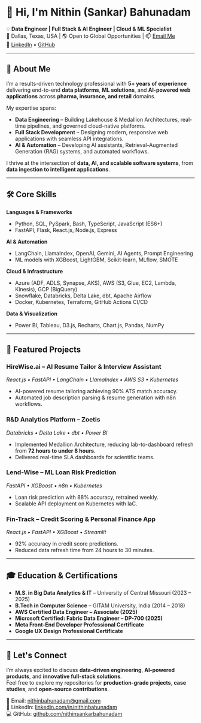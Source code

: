 # 👋 Hi, I'm Nithin (Sankar) Bahunadam  

💡 **Data Engineer | Full Stack & AI Engineer | Cloud & ML Specialist**  
📍 Dallas, Texas, USA | 🌎 Open to Global Opportunities | 📫 [Email Me](mailto:bnithinsankar@gmail.com)  
🔗 [LinkedIn](https://www.linkedin.com/in/nithinbahunadam/) • [GitHub](https://github.com/nithinsankarbahunadam)  

---

## 🚀 About Me  

I’m a results-driven technology professional with **5+ years of experience** delivering end-to-end **data platforms**, **ML solutions**, and **AI-powered web applications** across **pharma, insurance, and retail** domains.  

My expertise spans:  
- **Data Engineering** – Building Lakehouse & Medallion Architectures, real-time pipelines, and governed cloud-native platforms.  
- **Full Stack Development** – Designing modern, responsive web applications with seamless API integrations.  
- **AI & Automation** – Developing AI assistants, Retrieval-Augmented Generation (RAG) systems, and automated workflows.  

I thrive at the intersection of **data, AI, and scalable software systems**, from **data ingestion to intelligent applications**.  

---

## 🛠 Core Skills  

**Languages & Frameworks**  
- Python, SQL, PySpark, Bash, TypeScript, JavaScript (ES6+)  
- FastAPI, Flask, React.js, Node.js, Express  

**AI & Automation**  
- LangChain, LlamaIndex, OpenAI, Gemini, AI Agents, Prompt Engineering  
- ML models with XGBoost, LightGBM, Scikit-learn, MLflow, SMOTE  

**Cloud & Infrastructure**  
- Azure (ADF, ADLS, Synapse, AKS), AWS (S3, Glue, EC2, Lambda, Kinesis), GCP (BigQuery)  
- Snowflake, Databricks, Delta Lake, dbt, Apache Airflow  
- Docker, Kubernetes, Terraform, GitHub Actions CI/CD  

**Data & Visualization**  
- Power BI, Tableau, D3.js, Recharts, Chart.js, Pandas, NumPy  

---

## 📂 Featured Projects  

### **HireWise.ai** – AI Resume Tailor & Interview Assistant  
*React.js • FastAPI • LangChain • LlamaIndex • AWS S3 • Kubernetes*  
- AI-powered resume tailoring achieving 90% ATS match accuracy.  
- Automated job description parsing & resume generation with n8n workflows.  

### **R&D Analytics Platform – Zoetis**  
*Databricks • Delta Lake • dbt • Power BI*  
- Implemented Medallion Architecture, reducing lab-to-dashboard refresh from **72 hours to under 8 hours**.  
- Delivered real-time SLA dashboards for scientific teams.  

### **Lend-Wise** – ML Loan Risk Prediction  
*FastAPI • XGBoost • n8n • Kubernetes*  
- Loan risk prediction with 88% accuracy, retrained weekly.  
- Scalable API deployment on Kubernetes with IaC.  

### **Fin-Track** – Credit Scoring & Personal Finance App  
*React.js • FastAPI • XGBoost • Streamlit*  
- 92% accuracy in credit score predictions.  
- Reduced data refresh time from 24 hours to 30 minutes.  

---

## 🎓 Education & Certifications  

- **M.S. in Big Data Analytics & IT** – University of Central Missouri (2023 – 2025)  
- **B.Tech in Computer Science** – GITAM University, India (2014 – 2018)  
- **AWS Certified Data Engineer – Associate (2025)**  
- **Microsoft Certified: Fabric Data Engineer – DP-700 (2025)**  
- **Meta Front-End Developer Professional Certificate**  
- **Google UX Design Professional Certificate**  

---

## 🌟 Let's Connect  

I’m always excited to discuss **data-driven engineering**, **AI-powered products**, and **innovative full-stack solutions**.  
Feel free to explore my repositories for **production-grade projects**, **case studies**, and **open-source contributions**.  

📩 Email: [nithinbahunadam@gmail.com](mailto:nithinbahunadam@gmail.com)  
🔗 LinkedIn: [linkedin.com/in/nithinbahunadam](https://www.linkedin.com/in/nithinbahunadam/)  
💻 GitHub: [github.com/nithinsankarbahunadam](https://github.com/nithinsankarbahunadam)  
